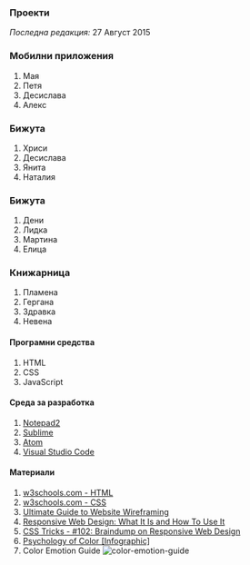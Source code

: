 ### Проекти

_Последна редакция:_ 27 Август 2015

### Мобилни приложения

  1. Мая
  1. Петя
  1. Десислава
  1. Алекс

### Бижута

  1. Хриси
  1. Десислава
  1. Янита
  1. Наталия

### Бижута

  1. Дени
  1. Лидка
  1. Мартина
  1. Елица

### Книжарница

  1. Пламена
  1. Гергана
  1. Здравка
  1. Невена

#### Програмни средства

  1. HTML
  1. CSS
  1. JavaScript

#### Среда за разработка

  1. [Notepad2](http://www.flos-freeware.ch/notepad2.html)
  1. [Sublime](http://www.sublimetext.com/2)
  1. [Atom](https://atom.io/)
  1. [Visual Studio Code](https://code.visualstudio.com/)

#### Материали

  1. [w3schools.com - HTML](http://www.w3schools.com/html/default.asp)
  1. [w3schools.com - CSS](http://www.w3schools.com/css/default.asp)
  1. [Ultimate Guide to Website Wireframing](http://sixrevisions.com/user-interface/website-wireframing/)
  1. [Responsive Web Design: What It Is and How To Use It](http://www.smashingmagazine.com/2011/01/guidelines-for-responsive-web-design/)
  1. [CSS Tricks - #102: Braindump on Responsive Web Design](https://css-tricks.com/video-screencasts/102-braindump-on-responsive-web-design/)
  1. [Psychology of Color [Infographic]](http://www.webpagefx.com/blog/web-design/psychology-of-color-infographic/?utm_source=CMblog&utm_medium=link&utm_campaign=InfographicsforDesign)
  1. Color Emotion Guide
![color-emotion-guide](https://raw.githubusercontent.com/dimitardanailov/rails-girls-varna-materials/master/assets/color-emotion-guide-logo-infographic.jpg "Color Emotion Guide")



